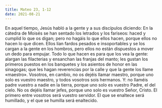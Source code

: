 ```yaml
---
title: Mateo 23, 1-12
date: 2021-08-21
---
```


En aquel tiempo, Jesús habló a la gente y a sus discípulos diciendo: En la cátedra de
Moisés se han sentado los letrados y los fariseos: haced y cumplid lo que os
digan; pero no hagáis lo que ellos hacen, porque ellos no hacen lo que dicen.
Ellos lían fardos pesados e insoportables y se los cargan a la gente en los hombros,
pero ellos no están dispuestos a mover un dedo para empujar.
Todo lo que hacen es para que los vea la gente: alargan las filacterias y ensanchan
las franjas del manto; les gustan los primeros puestos en los banquetes y los
asientos de honor en las sinagogas; que les hagan reverencias por la calle y que la
gente los llame «maestro».
Vosotros, en cambio, no os dejéis llamar maestro, porque uno solo es vuestro
maestro, y todos vosotros sois hermanos.
Y: no llaméis padre vuestro a nadie en la tierra, porque uno solo es vuestro Padre, el
del cielo.
No os dejéis llamar jefes, porque uno solo es vuestro Señor, Cristo.
El primero entre vosotros será vuestro servidor.
El que se enaltece será humillado, y el que se humilla será enaltecido.
